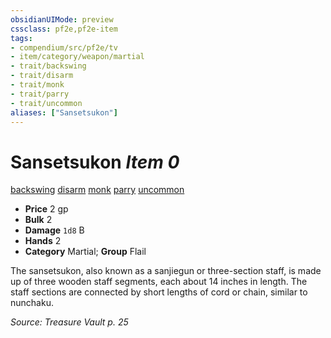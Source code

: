```yaml
---
obsidianUIMode: preview
cssclass: pf2e,pf2e-item
tags:
- compendium/src/pf2e/tv
- item/category/weapon/martial
- trait/backswing
- trait/disarm
- trait/monk
- trait/parry
- trait/uncommon
aliases: ["Sansetsukon"]
---
```

# Sansetsukon *Item 0*  
[backswing](rules/traits/backswing.md "Backswing Weapon Trait")  [disarm](rules/traits/disarm.md "Disarm Weapon Trait")  [monk](rules/traits/monk.md "Monk Class Trait")  [parry](rules/traits/parry.md "Parry Weapon Trait")  [uncommon](rules/traits/uncommon.md "Uncommon Rarity Trait")  

- **Price** 2 gp
- **Bulk** 2
- **Damage** `1d8` B
- **Hands** 2
- **Category** Martial; **Group** Flail 

The sansetsukon, also known as a sanjiegun or three-section staff, is made up of three wooden staff segments, each about 14 inches in length. The staff sections are connected by short lengths of cord or chain, similar to nunchaku.

*Source: Treasure Vault p. 25*